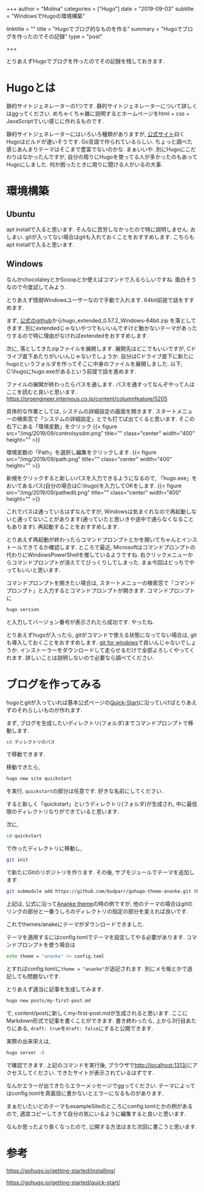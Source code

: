 +++
author = "Molina"
categories = ["Hugo"]
date = "2019-09-03"
subtitle = "WindowsでHugoの環境構築"

linktitle = ""
title = "Hugoでブログ的なものを作る"
summary = "Hugoでブログを作ったのでその記録"
type = "post"

+++

とりあえずHugoでブログを作ったのでその記録を残しておきます. 

# Hugoとは
静的サイトジェネレーターの1つです. 
静的サイトジェネレーターについて詳しくはggってください. めちゃくちゃ雑に説明するとホームページをhtml + css + JavaScriptでいい感じに作れるものです.

静的サイトジェネレーターにはいろいろ種類がありますが, [公式サイト](https://gohugo.io)曰くHugoはビルドが速いそうです. Go言語で作られているらしい.
ちょっと調べた感じあんまりテーマはそこまで豊富でないのかな. まぁいいや.
別にHugoにこだわりはなかったんですが, 自分の周りにHugoを使ってる人が多かったのもあってHugoにしました. 何か困ったときに周りに聞ける人がいるの大事.

# 環境構築
## Ubuntu
apt installで入ると思います. そんなに苦労しなかったので特に説明しません. おしまい.
gitが入ってない場合はgitも入れておくことをおすすめします. こちらもapt installで入ると思います.

## Windows
なんかchocolateyとかScoopとか使えばコマンドで入るらしいですね. 面白そうなので今度試してみよう.

とりあえず情弱Windowsユーザーなので手動で入れます. 64bit前提で話をすすめます.

まず, [公式のgithub](https://github.com/gohugoio/hugo/releases)からhugo_extended_0.57.2_Windows-64bit.zip
を落としてきます. 別にextendedじゃないやつでもいいんですけど動かないテーマがあったりするので特に理由がなければextendedをおすすめします. 

次に, 落としてきたzipファイルを展開します. 展開先はどこでもいいですが, Cドライブ直下あたりがいいんじゃないでしょうか. 自分はCドライブ直下に新たにhugoというフォルダを作ってそこに中身のファイルを展開しました. 以下, C:\hugoにhugo.exeがあるという前提で話を進めます.

ファイルの展開が終わったらパスを通します. 
パスを通すってなんぞやって人はここを読むと良いと思います. 
https://proengineer.internous.co.jp/content/columnfeature/5205

具体的な作業としては, システムの詳細設定の画面を開きます.
スタートメニューの検索窓で「システムの詳細設定」とでも打てば出てくると思います.
そこの右下にある「環境変数」をクリック
{{< figure src="/img/2019/09/controlsysdm.png" title="" class="center" width="400" height="" >}}

環境変数の「Path」を選択し編集をクリックします.
{{< figure src="/img/2019/09/path.png" title="" class="center" width="400" height="" >}}

新規をクリックすると新しいパスを入力できるようになるので, 「hugo.exe」をおいてあるパス(自分の場合はC:\hugo)を入力してOKをします.
{{< figure src="/img/2019/09/pathedit.png" title="" class="center" width="400" height="" >}}

これでパスは通っているはずなんですが, Windowsは気まぐれなので再起動しないと通ってないことがあります(通っていたと思いきや途中で通らなくなることもあります). 再起動することをおすすめします.

とりあえず再起動が終わったらコマンドプロンプトとかを開いてちゃんとインストールできてるか確認します. ところで最近, Microsoftはコマンドプロンプトの代わりにWindowsPowerShellを推しているようですね. 右クリックメニューからコマンドプロンプトが消えててびっくりしてしまった. まぁ今回はどっちでやってもいいと思います.

コマンドプロンプトを開きたい場合は, スタートメニューの検索窓で「コマンドプロンプト」と入力するとコマンドプロンプトが開きます. コマンドプロンプトに

```bash
hugo version
```

と入力してバージョン番号が表示されたら成功です. やったね.

とりあえずhugoが入ったら, gitがコマンドで使える状態になってない場合は, gitも導入しておくことをおすすめします. [git for windows](https://gitforwindows.org/)で良いんじゃないでしょうか. インストーラーをダウンロードして走らせるだけで全部よろしくやってくれます. 詳しいことは説明しないので必要なら調べてください.

# ブログを作ってみる
hugoとgitが入っていれば基本公式ページの[Quick-Start](https://gohugo.io/getting-started/quick-start/)に沿っていけばとりあえずのそれらしいものが作れます. 

まず, ブログを生成したいディレクトリ(フォルダ)までコマンドプロンプトで移動します. 

```bash
cd ディレクトリのパス
```
で移動できます.

移動できたら, 

```bash
hugo new site quickstart
```

を実行. ``quickstart``の部分は任意です. 好きな名前にしてください.

すると新しく「quickstart」というディレクトリ(フォルダ)が生成され, 中に最低限のディレクトリなりができていると思います. 

次に, 

```bash
cd quickstart
```

で作ったディレクトリに移動し, 

```bash
git init
```

で新たにGitのリポジトリを作ります.
その後, サブモジュールでテーマを追加します. 

```bash
git submodule add https://github.com/budparr/gohugo-theme-ananke.git themes/ananke
```

上記は, 公式に沿って[Ananke theme](https://themes.gohugo.io/gohugo-theme-ananke/)の時の例ですが, 他のテーマの場合はgitのリンクの部分と一番うしろのディレクトリの指定の部分を変えれば良いです.

これでthemes/anakeにテーマがダウンロードできました. 

テーマを適用するにはconfig.tomlでテーマを設定してやる必要があります. 
コマンドプロンプトを使う場合は

```bash
echo theme = "ananke" >> config.toml
```

とすればconfig.tomlに``theme = "ananke"``が追記されます. 別にメモ帳とかで追記しても問題ないです. 

とりあえず適当に記事を生成してみます. 

```bash
hugo new posts/my-first-post.md
```

で, content/postに新しくmy-first-post.mdが生成されると思います. 
ここにMarkdown形式で記事を書くことができます. 書き終わったら, 上から3行目あたりにある, ``draft: true``を``draft: false``にすると公開できます.

実際の出来栄えは, 

```bash
hugo server -D
```

で確認できます. 上記のコマンドを実行後, ブラウザで[http://localhost:1313/](http://localhost:1313/)にアクセスしてください. できたサイトが表示されているはずです.

なんかエラーが出てきたらエラーメッセージでggってください. テーマによってはconfig.tomlを真面目に書かないとエラーになるものがあります.

まぁだいたいどのテーマもexampleSiteのところにconfig.tomlとかの例があるので, 適宜コピーしてきて自分の気にいるように編集すると良いと思います. 

なんか思ったより長くなったので, 公開する方法はまた次回に書こうと思います.


# 参考
https://gohugo.io/getting-started/installing/

https://gohugo.io/getting-started/quick-start/
